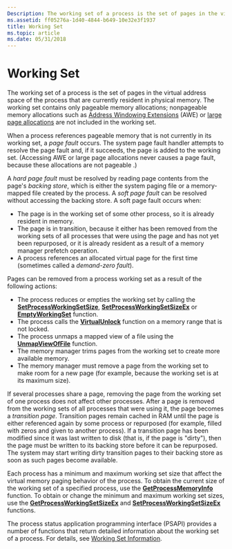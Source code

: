 ```yaml
---
Description: The working set of a process is the set of pages in the virtual address space of the process that are currently resident in physical memory.
ms.assetid: ff05276a-1d40-4844-b649-10e32e3f1937
title: Working Set
ms.topic: article
ms.date: 05/31/2018
---
```


# Working Set

The working set of a process is the set of pages in the virtual address space of the process that are currently resident in physical memory. The working set contains only pageable memory allocations; nonpageable memory allocations such as [Address Windowing Extensions](address-windowing-extensions.md) (AWE) or [large page allocations](large-page-support.md) are not included in the working set.

When a process references pageable memory that is not currently in its working set, a *page fault* occurs. The system page fault handler attempts to resolve the page fault and, if it succeeds, the page is added to the working set. (Accessing AWE or large page allocations never causes a page fault, because these allocations are not pageable .)

A *hard page fault* must be resolved by reading page contents from the page's *backing store*, which is either the system paging file or a memory-mapped file created by the process. A *soft page fault* can be resolved without accessing the backing store. A soft page fault occurs when:

-   The page is in the working set of some other process, so it is already resident in memory.
-   The page is in transition, because it either has been removed from the working sets of all processes that were using the page and has not yet been repurposed, or it is already resident as a result of a memory manager prefetch operation.
-   A process references an allocated virtual page for the first time (sometimes called a *demand-zero fault*).

Pages can be removed from a process working set as a result of the following actions:

-   The process reduces or empties the working set by calling the [**SetProcessWorkingSetSize**](https://msdn.microsoft.com/library/ms686234(v=VS.85).aspx), [**SetProcessWorkingSetSizeEx**](https://msdn.microsoft.com/library/ms686237(v=VS.85).aspx) or [**EmptyWorkingSet**](https://msdn.microsoft.com/library/ms682606(v=VS.85).aspx) function.
-   The process calls the [**VirtualUnlock**](https://msdn.microsoft.com/library/Aa366910(v=VS.85).aspx) function on a memory range that is not locked.
-   The process unmaps a mapped view of a file using the [**UnmapViewOfFile**](https://msdn.microsoft.com/library/Aa366882(v=VS.85).aspx) function.
-   The memory manager trims pages from the working set to create more available memory.
-   The memory manager must remove a page from the working set to make room for a new page (for example, because the working set is at its maximum size).

If several processes share a page, removing the page from the working set of one process does not affect other processes. After a page is removed from the working sets of all processes that were using it, the page becomes a *transition page*. Transition pages remain cached in RAM until the page is either referenced again by some process or repurposed (for example, filled with zeros and given to another process). If a transition page has been modified since it was last written to disk (that is, if the page is "dirty"), then the page must be written to its backing store before it can be repurposed. The system may start writing dirty transition pages to their backing store as soon as such pages become available.

Each process has a minimum and maximum working set size that affect the virtual memory paging behavior of the process. To obtain the current size of the working set of a specified process, use the [**GetProcessMemoryInfo**](https://msdn.microsoft.com/library/ms683219(v=VS.85).aspx) function. To obtain or change the minimum and maximum working set sizes, use the [**GetProcessWorkingSetSizeEx**](https://msdn.microsoft.com/library/ms683227(v=VS.85).aspx) and [**SetProcessWorkingSetSizeEx**](https://msdn.microsoft.com/library/ms686237(v=VS.85).aspx) functions.

The process status application programming interface (PSAPI) provides a number of functions that return detailed information about the working set of a process. For details, see [Working Set Information](https://msdn.microsoft.com/library/ms687398(v=VS.85).aspx).

 

 




